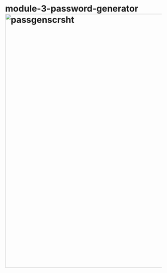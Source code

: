 # module-3-password-generator<img width="815" alt="passgenscrsht" src="https://user-images.githubusercontent.com/108202153/182737337-1c723f4b-8b7e-4678-a568-2ef167b250a1.png">

